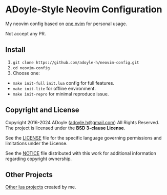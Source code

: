 # ADoyle-Style Neovim Configuration

My neovim config based on [one.nvim](https://github.com/adoyle-h/one.nvim) for personal usage.

Not accept any PR.

## Install

1. `git clone https://github.com/adoyle-h/neovim-config.git`
2. `cd neovim-config`
3. Choose one:
  - `make init-full` `init.lua` config for full features.
  - `make init-lite` for offline environment.
  - `make init-repro` for minimal reproduce issue.

## Copyright and License

Copyright 2016-2024 ADoyle (adoyle.h@gmail.com) All Rights Reserved.
The project is licensed under the **BSD 3-clause License**.

See the [LICENSE][] file for the specific language governing permissions and limitations under the License.

See the [NOTICE][] file distributed with this work for additional information regarding copyright ownership.

## Other Projects

[Other lua projects](https://github.com/adoyle-h?tab=repositories&q=&type=source&language=lua&sort=stargazers) created by me.

<!-- links -->

[LICENSE]: ./LICENSE
[NOTICE]: ./NOTICE
